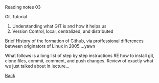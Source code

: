 
Reading notes 03

Git Tutorial

1. Understanding what GIT is and how it helps us
2. Version Control, local, centralized, and distributed

Brief History of the formation of Github, via proffessional differences between originators of Linux in 2005….yawn

What follows is a long list of step by step instructions RE how to install git, clone files, commit, comment, and push changes. Review of exactly what we just talked about in lecture…

[Back](README.md)
